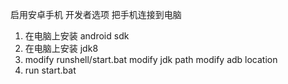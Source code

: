 启用安卓手机 开发者选项
把手机连接到电脑

1. 在电脑上安装 android sdk
2. 在电脑上安装 jdk8
3. modify runshell/start.bat
	modify jdk path
	modify adb location
4. run start.bat

